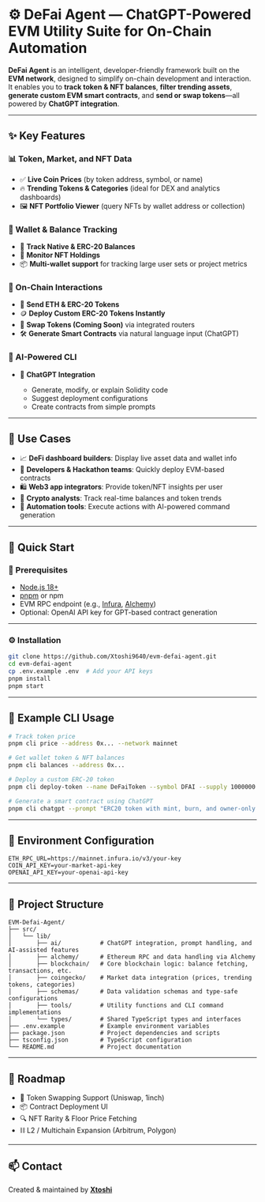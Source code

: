 # ⚙️ DeFai Agent — ChatGPT-Powered EVM Utility Suite for On-Chain Automation

**DeFai Agent** is an intelligent, developer-friendly framework built on the **EVM network**, designed to simplify on-chain development and interaction.
It enables you to **track token & NFT balances**, **filter trending assets**, **generate custom EVM smart contracts**, and **send or swap tokens**—all powered by **ChatGPT integration**.

---

## ✨ Key Features

### 📊 Token, Market, and NFT Data

* ✅ **Live Coin Prices** (by token address, symbol, or name)
* 🔥 **Trending Tokens & Categories** (ideal for DEX and analytics dashboards)
* 🖼️ **NFT Portfolio Viewer** (query NFTs by wallet address or collection)

### 💼 Wallet & Balance Tracking

* 🔑 **Track Native & ERC-20 Balances**
* 🎨 **Monitor NFT Holdings**
* 📦 **Multi-wallet support** for tracking large user sets or project metrics

### 🔁 On-Chain Interactions

* 💸 **Send ETH & ERC-20 Tokens**
* 🪙 **Deploy Custom ERC-20 Tokens Instantly**
* 🔁 **Swap Tokens (Coming Soon)** via integrated routers
* 🛠️ **Generate Smart Contracts** via natural language input (ChatGPT)

### 🤖 AI-Powered CLI

* 💬 **ChatGPT Integration**

  * Generate, modify, or explain Solidity code
  * Suggest deployment configurations
  * Create contracts from simple prompts

---

## 🧠 Use Cases

* 📈 **DeFi dashboard builders**: Display live asset data and wallet info
* 🔧 **Developers & Hackathon teams**: Quickly deploy EVM-based contracts
* 🛍️ **Web3 app integrators**: Provide token/NFT insights per user
* 📡 **Crypto analysts**: Track real-time balances and token trends
* 🤖 **Automation tools**: Execute actions with AI-powered command generation

---

## 🚀 Quick Start

### 🧰 Prerequisites

* [Node.js 18+](https://nodejs.org/)
* [pnpm](https://pnpm.io/installation) or npm
* EVM RPC endpoint (e.g., [Infura](https://infura.io/), [Alchemy](https://www.alchemy.com/))
* Optional: OpenAI API key for GPT-based contract generation

---

### ⚙️ Installation

```bash
git clone https://github.com/Xtoshi9640/evm-defai-agent.git
cd evm-defai-agent
cp .env.example .env  # Add your API keys
pnpm install
pnpm start
```

---

## 🧪 Example CLI Usage

```bash
# Track token price
pnpm cli price --address 0x... --network mainnet

# Get wallet token & NFT balances
pnpm cli balances --address 0x...

# Deploy a custom ERC-20 token
pnpm cli deploy-token --name DeFaiToken --symbol DFAI --supply 1000000

# Generate a smart contract using ChatGPT
pnpm cli chatgpt --prompt "ERC20 token with mint, burn, and owner-only transfer"
```

---

## 🔐 Environment Configuration

```env
ETH_RPC_URL=https://mainnet.infura.io/v3/your-key
COIN_API_KEY=your-market-api-key
OPENAI_API_KEY=your-openai-api-key
```

---

## 📁 Project Structure

```
EVM-Defai-Agent/
├── src/
│   └── lib/
│       ├── ai/           # ChatGPT integration, prompt handling, and AI-assisted features
│       ├── alchemy/      # Ethereum RPC and data handling via Alchemy
│       ├── blockchain/   # Core blockchain logic: balance fetching, transactions, etc.
│       ├── coingecko/    # Market data integration (prices, trending tokens, categories)
│       ├── schemas/      # Data validation schemas and type-safe configurations
│       ├── tools/        # Utility functions and CLI command implementations
│       └── types/        # Shared TypeScript types and interfaces
├── .env.example          # Example environment variables
├── package.json          # Project dependencies and scripts
├── tsconfig.json         # TypeScript configuration
└── README.md             # Project documentation
```

---

## 🧩 Roadmap

* 🔁 Token Swapping Support (Uniswap, 1inch)
* 📦 Contract Deployment UI
* 🔍 NFT Rarity & Floor Price Fetching
* ⛓️ L2 / Multichain Expansion (Arbitrum, Polygon)

---

## 📫 Contact

Created & maintained by [**Xtoshi**](https://github.com/Xtoshi9640)
